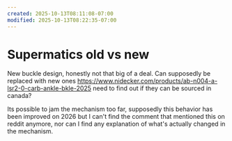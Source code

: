 ```yaml
---
created: 2025-10-13T08:11:08-07:00
modified: 2025-10-13T08:22:35-07:00
---
```


# Supermatics old vs new

New buckle design, honestly not that big of a deal.
Can supposedly be replaced with new ones 
https://www.nidecker.com/products/ab-n004-a-lsr2-0-carb-ankle-bkle-2025 need to find out if they can be sourced in canada?

Its possible to jam the mechanism too far, supposedly this behavior has been improved on 2026 but I can't find the comment that mentioned this on reddit anymore, nor can I find any explanation of what's actually changed in the mechanism.
